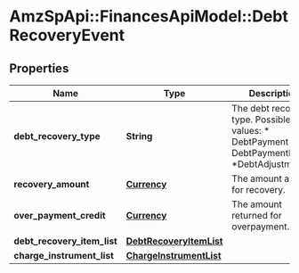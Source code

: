 # AmzSpApi::FinancesApiModel::DebtRecoveryEvent

## Properties
Name | Type | Description | Notes
------------ | ------------- | ------------- | -------------
**debt_recovery_type** | **String** | The debt recovery type.  Possible values:  * DebtPayment  * DebtPaymentFailure  *DebtAdjustment | [optional] 
**recovery_amount** | [**Currency**](Currency.md) | The amount applied for recovery. | [optional] 
**over_payment_credit** | [**Currency**](Currency.md) | The amount returned for overpayment. | [optional] 
**debt_recovery_item_list** | [**DebtRecoveryItemList**](DebtRecoveryItemList.md) |  | [optional] 
**charge_instrument_list** | [**ChargeInstrumentList**](ChargeInstrumentList.md) |  | [optional] 


